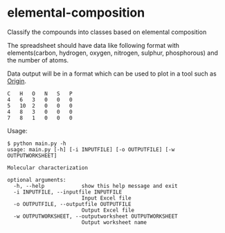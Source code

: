 # elemental-composition
Classify the compounds into classes based on elemental composition

The spreadsheet should have data like following format with elements(carbon, hydrogen, oxygen, nitrogen, sulphur, phosphorous) and the number of atoms. 

Data output will be in a format which can be used to plot in a tool such as [Origin](https://en.wikipedia.org/wiki/Origin_(data_analysis_software)). 

```
C	H	O	N	S	P
4	6	3	0	0	0
5	10	2	0	0	0
4	8	3	0	0	0
7	8	1	0	0	0
```

Usage:
```
$ python main.py -h
usage: main.py [-h] [-i INPUTFILE] [-o OUTPUTFILE] [-w OUTPUTWORKSHEET]

Molecular characterization

optional arguments:
  -h, --help            show this help message and exit
  -i INPUTFILE, --inputfile INPUTFILE
                        Input Excel file
  -o OUTPUTFILE, --outputfile OUTPUTFILE
                        Output Excel file
  -w OUTPUTWORKSHEET, --outputworksheet OUTPUTWORKSHEET
                        Output worksheet name
```

